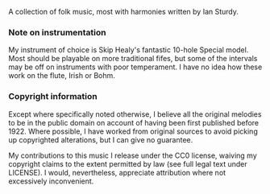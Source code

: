 A collection of folk music, most with harmonies written by Ian Sturdy.

### Note on instrumentation

My instrument of choice is Skip Healy's fantastic 10-hole Special model. Most should be playable on more traditional fifes, but some of the intervals may be off on instruments with poor temperament. I have no idea how these work on the flute, Irish or Bohm.

### Copyright information

Except where specifically noted otherwise, I believe all the original melodies to be in the public domain on account of having been first published before 1922. Where possible, I have worked from original sources to avoid picking up copyrighted alterations, but I can give no guarantee.

My contributions to this music I release under the CC0 license, waiving my copyright claims to the extent permitted by law (see full legal text under LICENSE). I would, nevertheless, appreciate attribution where not excessively inconvenient.
